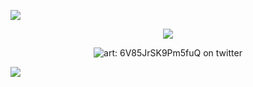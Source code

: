![](https://file.garden/ZXVte2HNBXlcqh6V/scara/div/3) <p align="center"> ![](https://komarev.com/ghpvc/?username=KABUKIM0NO&color=cdafd0&label=🧸) </p> <p align="center"> ![art: 6V85JrSK9Pm5fuQ on twitter](https://file.garden/ZXVte2HNBXlcqh6V/scara/img/10) </p> ![](https://file.garden/ZXVte2HNBXlcqh6V/scara/div/4)
